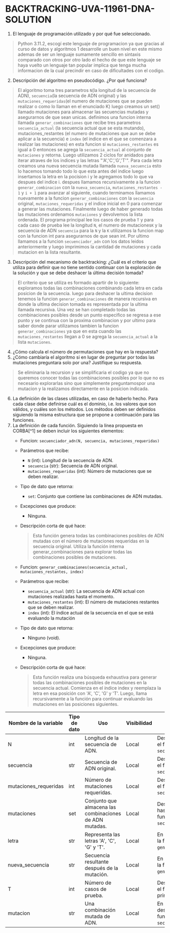 # BACKTRACKING-UVA-11961-DNA-SOLUTION

1. El lenguaje de programación utilizado y por qué fue seleccionado.

>Python 3.11.2, escogí este lenguaje de programacion ya que gracias al curso de datos y algoritmos 1 desarrolle un buen nivel en este mismo ademas de ser un lenguaje sumamente sencillo en sintaxis comparado con otros por otro lado el hecho de que este lenguaje se haya vuelto un lenguaje tan popular implica que tenga mucha informacion de la cual precindir en caso de dificultades con el codigo.

2. Descripción del algoritmo en pseudocódigo. ¿Por qué funciona?

>El algoritmo toma tres parametros `N`(la longitud de la secuencia de ADN), `secuencia`(la secuencia de ADN original) y las `mutaciones_requeridas`(el numero de mutaciones que se pueden realizar o como lo llaman en el enunciado K) luego creamos un set() llamado mutaciones para almacenar las secuencias mutadas y asegurarnos de que sean unicas.
>definimos una funcion interna llamada `generar_combinaciones` que recibe tres parametros `secuencia_actual` (la secuencia actual que se esta mutando), mutaciones_restantes (el numero de mutaciones que aun se debe aplicar a la secuencia) e `index` (el indice en el que se comenzara a realizar las mutaciones) en esta funcion si `mutaciones_restantes` es igual a 0 entonces se agrega la `secuencia_actual` al conjunto de `mutaciones` y retorna. Luego utilizamos 2 ciclos for anidados para iterar atraves de los indices y las letras "'A','C','G','T'". Para cada letra creamos una nueva secuencia mutada llamada `nueva_secuencia` esto lo hacemos tomando todo lo que esta antes del indice luego insertamos la letra en la pocision i y le agregamos todo lo que va despues del indice i. despues llamamos recursivamente a la funcion `generar_combinacion` con la `nueva_secuencia`, `mutaciones_restantes - 1` y `i + 1` para avanzar al siguiente, cuando terminamos llamamos nuevamente a la funcion `generar_combinaciones` con la `secuencia` original, `mutaciones_requeridas` y el indice inicial en 0 para comenzar a generar las mutaciones. Finalmente luego de haber generado todas las mutaciones ordenamos `mutaciones` y devolvemos la lista ordenada.
>El programa principal lee los casos de prueba `T` y para cada caso de prueba lee la longitud `N`, el numero de mutaciones`K` y la secuencia de ADN `secuencia` para la `N` y la `K` utilizamos la funcion map con la funcion int para asegurarnos de que sean int. Por ultimo llamamos a la funcion `secuenciador_adn` con los datos leidos anteriormente y luego imprimimos la cantidad de mutaciones y cada mutacion en la lista resultante.

3. Descripción del mecanismo de backtracking: ¿Cuál es el criterio que utiliza para definir que no tiene sentido continuar con la exploración de la solución y que se debe deshacer la última decisión tomada?

>El criterio que se utiliza es formado apartir de lo siguiente: exploramos todas las combinaciones combinando cada letra  en cada posicion de la secuencia. luego para deshacer la ultima decision tenemos la funcion `generar_combinaciones` de manera recursiva en donde la ultima decision tomada es representada por la ultima llamada recursiva. Una vez se han completado todas las combinaciones posibles desde un punto especifico se regresa a ese punto y se continua con la proxima combinacion y por ultimo para saber donde parar utilizamos tambien la funcion `generar_combinaciones` ya que en esta cuando las `mutaciones_restantes` llegan a 0 se agrega la `secuencia_actual` a la lista `mutaciones`.

4. ¿Cómo calcula el número de permutaciones que hay en la respuesta?
5. ¿Cómo cambiaría el algoritmo si en lugar de preguntar por todas las mutaciones preguntara solo por una? Justifique su respuesta.

>Se eliminaria la recursion y se simplificaria el codigo ya que no queremos conocer todas las combinaciones posibles por lo que no es necesario explorarlas sino que simplemente preguntamospor una mutacion y la realizamos directamente en la posicion indicada.

6. La definición de las clases utilizadas, en caso de haberlo hecho. Para cada clase debe definirse cuál es el dominio, i.e. los valores que son válidos, y cuáles son los métodos. Los métodos deben ser definidos siguiendo la misma estructura que se propone a continuación para las funciones.
7. La definición de cada función. Siguiendo la línea propuesta en CORBA[^1] se deben incluir los siguientes elementos:
    * Funcion: `secuenciador_adn(N, secuencia, mutaciones_requeridas)`
    * Parámetros que recibe:
        * `N` (int): Longitud de la secuencia de ADN.
        * `secuencia` (str): Secuencia de ADN original.
        * `mutaciones_requeridas` (int): Número de mutaciones que se deben realizar.
    * Tipo de dato que retorna:
        * `set`: Conjunto que contiene las combinaciones de ADN mutadas.
    * Excepciones que produce:
        * Ninguna.
    * Descripción corta de qué hace:
        >Esta función genera todas las combinaciones posibles de ADN mutadas con el número de mutaciones requeridas en la secuencia original. Utiliza la función interna generar_combinaciones para explorar todas las combinaciones posibles de mutaciones.


    * Funcion: `generar_combinaciones(secuencia_actual, mutaciones_restantes, index)`
    * Parámetros que recibe:
        * `secuencia_actual` (str): La secuencia de ADN actual con mutaciones realizadas hasta el momento.
        * `mutaciones_restantes` (int): El número de mutaciones restantes que se deben realizar.
        * `index` (int): El índice actual de la secuencia en el que se está evaluando la mutación
    * Tipo de dato que retorna:
        * Ninguno (void).
    * Excepciones que produce:
        * Ninguna.
    * Descripción corta de qué hace:
        >Esta función realiza una búsqueda exhaustiva para generar todas las combinaciones posibles de mutaciones en la secuencia actual. Comienza en el índice index y reemplaza la letra en esa posición con 'A', 'C', 'G' y 'T'. Luego, llama recursivamente a la función para continuar evaluando las mutaciones en las posiciones siguientes.


| Nombre de la variable | Tipo de dato | Uso                                       | Visibilidad | Ciclo de vida                |
|-----------------------|--------------|-------------------------------------------|-------------|------------------------------|
| N                     | int          | Longitud de la secuencia de ADN.          | Local       | Desde la entrada hasta el fin de la función `secuenciador_adn`.                  |
| secuencia             | str          | Secuencia de ADN original.                | Local       | Desde la entrada hasta el fin de la función `secuenciador_adn`.                  |
| mutaciones_requeridas | int          | Número de mutaciones requeridas.          | Local       | Desde la entrada hasta el fin de la función `secuenciador_adn`.                  |
| mutaciones            | set          | Conjunto que almacena las combinaciones de ADN mutadas. | Local   | Desde la creación hasta el fin de la función `secuenciador_adn`.                 |
| letra                 | str          | Representa las letras 'A', 'C', 'G' y 'T'. | Local       | En el bucle interno de la función `generar_combinaciones`.                         |
| nueva_secuencia       | str          | Secuencia resultante después de la mutación. | Local  | En el bucle interno de la función `generar_combinaciones`.                         |
| T                     | int          | Número de casos de prueba.                | Local       | Desde la entrada hasta el fin del ciclo `for` principal.                  |                  |
| mutacion              | str          | Una combinación mutada de ADN.             | Local       | En el bucle interno después de llamar a la función `secuenciador_adn`.          |